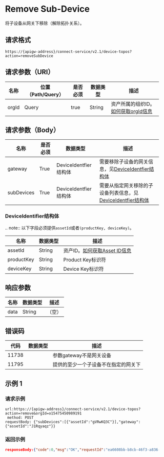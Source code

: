 # Remove Sub-Device

将子设备从网关下移除（解除拓扑关系）。

## 请求格式

```
https://{apigw-address}/connect-service/v2.1/device-topos?action=removeSubDevice
```

## 请求参数（URI）

| 名称          | 位置（Path/Query） | 是否必须 | 数据类型 | 描述      |
|---------------|------------------|----------|-----------|--------------|
| orgId         | Query            | true     | String    | 资产所属的组织ID。[如何获取orgId信息](/docs/api/zh_CN/latest/api_faqs#id-orgid-orgid)                |


## 请求参数（Body）

| 名称          | 是否必须 | 数据类型 | 描述      |
|--------------------|----------|-----------|--------------|
| gateway | True      |DeviceIdentfier结构体  | 需要移除子设备的网关信息，见[DeviceIdentfier结构体](/docs/api/zh_CN/latest/connect/remove_sub_device.html#deviceidentifier) |
| subDevices           | True      | DeviceIdentfier结构体  | 需要从指定网关移除的子设备列表信息，见[DeviceIdentfier结构体](/docs/api/zh_CN/latest/connect/remove_sub_device.html#deviceidentifier) |


### DeviceIdentifier结构体

.. note:: 以下字段必须提供`assetId`或者`(productKey, deviceKey)`。

| 名称      | 数据类型 |描述|
|----------------|----------------|------------------|
| assetId  | String         | 资产ID。[如何获取Asset ID信息](/docs/api/zh_CN/latest/api_faqs.html#asset-id-assetid-assetid)|
| productKey | String         | Product Key标识符      |
| deviceKey | String         | Device Key标识符          |




## 响应参数

| 名称| 数据类型 | 描述         |
|-------------|-----------------------------------|-----------------------------|
| data | String                           | （空）               |


## 错误码

| 代码| 数据类型 | 描述         |
|-------------|-----------------------------------|-----------------------------|
| 11738 |                | 参数gateway不是网关设备                |
| 11795 |                | 提供的至少一个子设备不在指定的网关下      |


## 示例 1

### 请求示例

```
url:https://{apigw-address}/connect-service/v2.1/device-topos?action=remove&orgId=o15475450989191
 method: POST
requestBody: {"subDevices":[{"assetId":"gVRwKQ3C"}],"gateway":{"assetId":"J1Rqyaqz"}}
```

### 返回示例

```json
responseBody:{"code":0,"msg":"OK","requestId":"ea6608bb-b8cb-46f3-a836-ee24ea9a028c","data":null}
```

